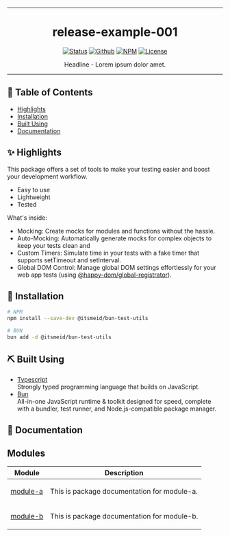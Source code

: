 ***

<div align="center">
	
# release-example-001
	
[![Status](https://img.shields.io/badge/status-active-success.svg)](#)
[![Github](https://img.shields.io/badge/github-repo-242424)](https://github.com/release-example-001)
[![NPM](https://img.shields.io/badge/npm-package-red)](https://www.npmjs.com/package/release-example-001)
[![License](https://img.shields.io/badge/license-MIT-blue.svg)](/LICENSE)

<p align="center">Headline - Lorem ipsum dolor amet.</p>

</div>

***

## 📝 Table of Contents

-   [Highlights](#highlights)
-   [Installation](#installation)
-   [Built Using](#built_using)
-   [Documentation](#documentation)

## ✨ Highlights <a name="highlights"></a>

This package offers a set of tools to make your testing easier and boost your development workflow.

* Easy to use
* Lightweight
* Tested

What's inside: 
* Mocking: Create mocks for modules and functions without the hassle.
* Auto-Mocking: Automatically generate mocks for complex objects to keep your tests clean and
* Custom Timers: Simulate time in your tests with a fake timer that supports setTimeout and setInterval.
* Global DOM Control: Manage global DOM settings effortlessly for your web app tests (using [@happy-dom/global-registrator](https://www.npmjs.com/package/@happy-dom/global-registrator)).

## 🔌 Installation <a name="installation"></a>

```bash
# NPM
npm install --save-dev @itsmeid/bun-test-utils

# BUN
bun add -d @itsmeid/bun-test-utils
```

## ⛏️ Built Using <a name="built_using"></a>

-   [Typescript](https://www.typescriptlang.org/)<br/>
	Strongly typed programming language that builds on JavaScript.
-   [Bun](https://bun.sh/)<br/>
	All-in-one JavaScript runtime & toolkit designed for speed, complete with a bundler, test runner, and Node.js-compatible package manager.

## 📔 Documentation <a name="documentation"></a>

## Modules

<table>
<thead>
<tr>
<th>Module</th>
<th>Description</th>
</tr>
</thead>
<tbody>
<tr>
<td>

[module-a](https://github.com/itsmeid/release-example-001/tree/main/docs/module-a.md)

</td>
<td>

This is package documentation for module-a.

</td>
</tr>
<tr>
<td>

[module-b](https://github.com/itsmeid/release-example-001/tree/main/docs/module-b.md)

</td>
<td>

This is package documentation for module-b.

</td>
</tr>
</tbody>
</table>
